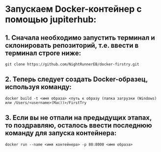 # Запускаем Docker-контейнер с помощью jupiterhub:

## 1. Cначала необходимо запустить терминал и склонировать репозиторий, т.e. ввести в терминал строre ниже:
    git clone https://github.com/NightRunnerEB/docker-firstry.git
## 2. Теперь следует создать Docker-образец, используя команду:
    docker build -t <имя образа> <путь к образу (папка загрузки (Windows) или /Users/<username>(Mac))>/FirstTry
## 3. Если вы не отпали на предыдущих этапах, то поздравляю, осталось ввести последнюю команду для запуска контейнера:
    docker run --name <имя контейнера> -p 80:8000 <имя образа>
